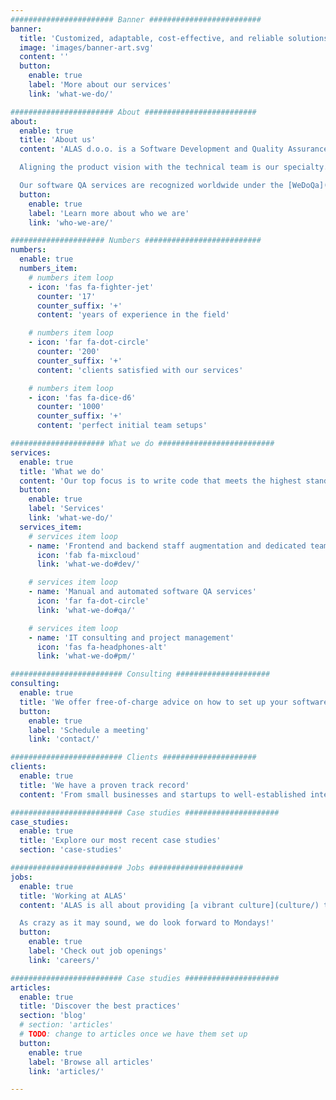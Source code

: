 ```yaml
---
####################### Banner #########################
banner:
  title: 'Customized, adaptable, cost-effective, and reliable solutions for software development and quality assurance outsourcing'
  image: 'images/banner-art.svg'
  content: ''
  button:
    enable: true
    label: 'More about our services'
    link: 'what-we-do/'

####################### About #########################
about:
  enable: true
  title: 'About us'
  content: 'ALAS d.o.o. is a Software Development and Quality Assurance outsourcing company with extensive experience in web development, project management, manual and automated testing. We enable our clients to produce software that meets the highest standards due to our established workflows and careful attention to detail.

  Aligning the product vision with the technical team is our specialty. Through open communication and a personal approach, we consider every aspect of the project so that we are empowered to assist and consult in every step of the development process.

  Our software QA services are recognized worldwide under the [WeDoQa](https://www.wedoqa.com).'
  button:
    enable: true
    label: 'Learn more about who we are'
    link: 'who-we-are/'

##################### Numbers ##########################
numbers:
  enable: true
  numbers_item:
    # numbers item loop
    - icon: 'fas fa-fighter-jet'
      counter: '17'
      counter_suffix: '+'
      content: 'years of experience in the field'

    # numbers item loop
    - icon: 'far fa-dot-circle'
      counter: '200'
      counter_suffix: '+'
      content: 'clients satisfied with our services'

    # numbers item loop
    - icon: 'fas fa-dice-d6'
      counter: '1000'
      counter_suffix: '+'
      content: 'perfect initial team setups'

##################### What we do ##########################
services:
  enable: true
  title: 'What we do'
  content: 'Our top focus is to write code that meets the highest standards, while our quality assurance team has the skills and enthusiasm to ensure that the software satisfies the strictest criteria. Each project is unique and requires a customized approach. With our knowledge, experience, and the technologies we use, we supply [a vast range of services](services/) to provide the most efficient solution for the unique demands and requirements of our clients.'
  button:
    enable: true
    label: 'Services'
    link: 'what-we-do/'
  services_item:
    # services item loop
    - name: 'Frontend and backend staff augmentation and dedicated teams'
      icon: 'fab fa-mixcloud'
      link: 'what-we-do#dev/'

    # services item loop
    - name: 'Manual and automated software QA services'
      icon: 'far fa-dot-circle'
      link: 'what-we-do#qa/'

    # services item loop
    - name: 'IT consulting and project management'
      icon: 'fas fa-headphones-alt'
      link: 'what-we-do#pm/'

######################### Consulting #####################
consulting:
  enable: true
  title: 'We offer free-of-charge advice on how to set up your software development and QA for your project to skyrocket'
  button:
    enable: true
    label: 'Schedule a meeting'
    link: 'contact/'

######################### Clients #####################
clients:
  enable: true
  title: 'We have a proven track record'
  content: 'From small businesses and startups to well-established international corporations, we work with a wide range of industries. We have developed trustworthy relationships with [clients](clients/) and their development teams from all over the world. In our case studies, you can read more about how we were able to help them improve company practices and increase revenue.'

######################### Case studies #####################
case_studies:
  enable: true
  title: 'Explore our most recent case studies'
  section: 'case-studies'

######################### Jobs #####################
jobs:
  enable: true
  title: 'Working at ALAS'
  content: 'ALAS is all about providing [a vibrant culture](culture/) through a pleasant atmosphere, possibilities for professional growth, entertainment, relaxation, and social interaction. We encourage people to have a healthy work/life balance, and devote time and energy to their families and hobbies. We are nurturing a community of inspired people who feel respected, driven, and accomplished.

  As crazy as it may sound, we do look forward to Mondays!'
  button:
    enable: true
    label: 'Check out job openings'
    link: 'careers/'

######################### Case studies #####################
articles:
  enable: true
  title: 'Discover the best practices'
  section: 'blog'
  # section: 'articles'
  # TODO: change to articles once we have them set up
  button:
    enable: true
    label: 'Browse all articles'
    link: 'articles/'

---
```

